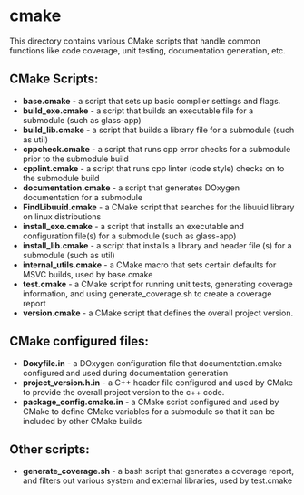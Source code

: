 # cmake
This directory contains various CMake scripts that handle common functions like
code coverage, unit testing, documentation generation, etc.

CMake Scripts:
------
* **base.cmake** - a script that sets up basic complier settings and flags.
* **build_exe.cmake** - a script that builds an executable file for a submodule
(such as glass-app)
* **build_lib.cmake** - a script that builds a library file for a submodule
(such as util)
* **cppcheck.cmake** - a script that runs cpp error checks for a submodule prior to
the submodule build
* **cpplint.cmake** - a script that runs cpp linter (code style) checks on to the
submodule build
* **documentation.cmake** - a script that generates DOxygen documentation for a
submodule
* **FindLibuuid.cmake** - a CMake script that searches for the libuuid library on
linux distributions
* **install_exe.cmake** - a script that installs an executable and configuration
file(s) for a submodule (such as glass-app)
* **install_lib.cmake** - a script that installs a library and header file (s) for a
submodule (such as util)
* **internal_utils.cmake** - a CMake macro that sets certain defaults for MSVC builds,
used by base.cmake
* **test.cmake** - a CMake script for running unit tests, generating coverage
information, and using generate_coverage.sh to create a coverage report
* **version.cmake** - a CMake script that defines the overall project version.

CMake configured files:
------
* **Doxyfile.in** - a DOxygen configuration file that documentation.cmake configured
and used during documentation generation
* **project_version.h.in** - a C++ header file configured and used by CMake to provide
the overall project version to the c++ code.
* **package_config.cmake.in** - a CMake script configured and used by CMake to define
CMake variables for a submodule so that it can be included by other CMake builds

Other scripts:
------
* **generate_coverage.sh** - a bash script that generates a coverage report, and
filters out various system and external libraries, used by test.cmake
